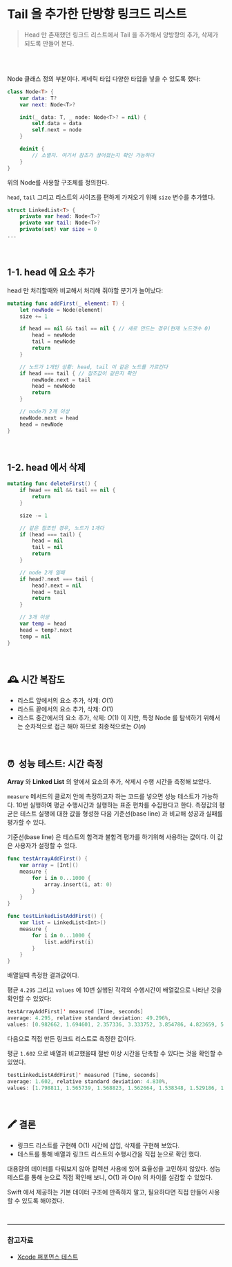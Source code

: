 # Tail 을 추가한 단방향 링크드 리스트

> Head 만 존재했던 링크드 리스트에서
> Tail 을 추가해서 양방향의 추가, 삭제가 되도록 만들어 본다.

<br/>
<br/>

Node 클래스 정의 부분이다. 제네릭 타입 다양한 타입을 넣을 수 있도록 했다:

```swift
class Node<T> {
    var data: T?
    var next: Node<T>?

    init(_ data: T, _ node: Node<T>? = nil) {
        self.data = data
        self.next = node
    }

    deinit {
        // 소멸자. 여기서 참조가 끊어졌는지 확인 가능하다
    }
}
```

위의 Node를 사용할 구조체를 정의한다.

`head`, `tail` 그리고 리스트의 사이즈를 편하게 가져오기 위해 `size` 변수를 추가했다.

```swift
struct LinkedList<T> {
    private var head: Node<T>?
    private var tail: Node<T>?
    private(set) var size = 0
...
```

<br/>

## 1-1. head 에 요소 추가

head 만 처리할때와 비교해서 처리해 줘야할 분기가 늘어났다:

```swift
mutating func addFirst(_ element: T) {
    let newNode = Node(element)
    size += 1

    if head == nil && tail == nil { // 새로 만드는 경우(현재 노드갯수 0)
        head = newNode
        tail = newNode
        return
    }

    // 노드가 1개인 상황: head, tail 이 같은 노드를 가르킨다
    if head === tail { // 참조값이 같은지 확인
        newNode.next = tail
        head = newNode
        return
    }

    // node가 2개 이상
    newNode.next = head
    head = newNode
}
```

<br/>

## 1-2. head 에서 삭제

```swift
mutating func deleteFirst() {
	if head == nil && tail == nil {
	    return
	}

	size -= 1

	// 같은 참조인 경우, 노드가 1개다
	if (head === tail) {
	    head = nil
	    tail = nil
	    return
	}

	// node 2개 일때
	if head?.next === tail {
	    head?.next = nil
	    head = tail
	    return
	}

	// 3개 이상
	var temp = head
	head = temp?.next
	temp = nil
}
```

<br/>

## **🕰 시간 복잡도**

- 리스트 앞에서의 요소 추가, 삭제: $O(1)$
- 리스트 끝에서의 요소 추가, 삭제: $O(1)$
- 리스트 중간에서의 요소 추가, 삭제: $O(1)$ 이 지만, 특정 Node 를 탐색하기 위해서는 순차적으로 접근 해야 하므로 최종적으로는 $O(n)$

<br/>

## ⏰  성능 테스트: 시간 측정

**Array** 와 **Linked List** 의 앞에서 요소의 추가, 삭제시 수행 시간을 측정해 보았다.

`measure` 메서드의 클로저 안에 측정하고자 하는 코드를 넣으면 성능 테스트가 가능하다. 10번 실행하여 평균 수행시간과 실행하는 표준 편차를 수집한다고 한다. 측정값의 평균은 테스트 실행에 대한 값을 형성한 다음 기준선(base line) 과 비교해 성공과 실패를 평가할 수 있다.

기준선(base line) 은 테스트의 합격과 불합격 평가를 하기위해 사용하는 값이다. 이 값은 사용자가 설정할 수 있다.

```swift
func testArrayAddFirst() {
    var array = [Int]()
    measure {
        for i in 0...1000 {
            array.insert(i, at: 0)
        }
    }
}

func testLinkedListAddFirst() {
    var list = LinkedList<Int>()
    measure {
        for i in 0...1000 {
            list.addFirst(i)
        }
    }
}
```

배열일때 측정한 결과값이다.

평균 `4.295` 그리고 `values` 에 10번 실행된 각각의 수행시간이 배열값으로 나타난 것을 확인할 수 있었다:

```swift
testArrayAddFirst]' measured [Time, seconds]
average: 4.295, relative standard deviation: 49.296%,
values: [0.982662, 1.694601, 2.357336, 3.333752, 3.854786, 4.823659, 5.694039, 7.777042, 6.707048, 5.721547]
```

다음으로 직접 만든 링크드 리스트로 측정한 값이다.

평균 `1.602` 으로 배열과 비교했을때 절반 이상 시간을 단축할 수 있다는 것을 확인할 수 있었다.

```swift
testLinkedListAddFirst]' measured [Time, seconds]
average: 1.602, relative standard deviation: 4.830%,
values: [1.798811, 1.565739, 1.568823, 1.562664, 1.538348, 1.529186, 1.620931, 1.598231, 1.559673, 1.677128]
```

<br/>

## 🖍 결론

- 링크드 리스트를 구현해 O(1) 시간에 삽입, 삭제를 구현해 보았다.
- 테스트를 통해 배열과 링크드 리스트의 수행시간을 직접 눈으로 확인 했다.

대용량의 데이터를 다뤄보지 않아 컬렉션 사용에 있어 효율성을 고민하지 않았다. 성능 테스트를 통해 눈으로 직접 확인해 보니, O(1) 과 O(n) 의 차이를 실감할 수 있었다.

Swift 에서 제공하는 기본 데이터 구조에 만족하지 말고, 필요하다면 직접 만들어 사용할 수 있도록 해야겠다.

<br/>

---

### 참고자료

- [Xcode 퍼포먼스 테스트](https://developer.apple.com/library/archive/documentation/DeveloperTools/Conceptual/testing_with_xcode/chapters/04-writing_tests.html#//apple_ref/doc/uid/TP40014132-CH4-SW8)
